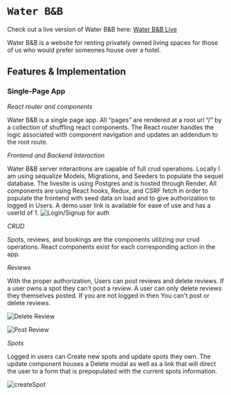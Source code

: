 # `Water B&B`
Check out a live version of Water B&B here:
[Water B&B Live][render]

[render]:https://water-bandb.onrender.com

Water B&B is a website for renting privately owned living spaces for those of us who would prefer someones house over a hotel.

## Features & Implementation
### Single-Page App
*React router and components*

Water B&B is a single page app. All “pages” are rendered at a root url “/” by a
collection of shuffling react components. The React router handles the logic
associated with component navigation and updates an addendum to the root route.

*Frontend and Backend Interaction*

Water B&B server interactions are capable of full crud operations. Locally I am using sequalize Models, Migrations, and Seeders to populate the sequel database. The livesite is using Postgres and is hosted through Render. All components are using React hooks, Redux, and CSRF fetch in order to populate the frontend with seed data on load and to give authorization to logged in Users. A demo user link is available for ease of use and has a userId of 1.
![Login/Signup for auth](https://firebasestorage.googleapis.com/v0/b/airbandb-backend-mod4-pj.appspot.com/o/login.png?alt=media&token=d78e52f7-e2df-46b4-9e1d-a327d201898e)

*CRUD*

Spots, reviews, and bookings are the components utilizing our crud operations.
React components exist for each corresponding action in the app.

*Reviews*

With the proper authorization, Users can post reviews and delete reviews. If a user owns a spot they can't post a review. A user can only delete reviews they themselves posted. If you are not logged in then You can't post or delete reviews.

![Delete Review](https://firebasestorage.googleapis.com/v0/b/airbandb-backend-mod4-pj.appspot.com/o/deleteReview.png?alt=media&token=550125f0-68ef-4ea9-9fd4-3afa3d1a4259)

![Post Review](https://firebasestorage.googleapis.com/v0/b/airbandb-backend-mod4-pj.appspot.com/o/postreview.png?alt=media&token=2b69dc71-00eb-4155-994c-b5a709b27cb2)


*Spots*

Logged in users can Create new spots and update spots they own. The update component houses a Delete modal as well as a link that will direct the user to a form that is prepopulated with the current spots information.

![createSpot](https://firebasestorage.googleapis.com/v0/b/airbandb-backend-mod4-pj.appspot.com/o/createSpot.png?alt=media&token=fb7b87b3-7c43-440b-a6e6-4694e4f9c68f)

